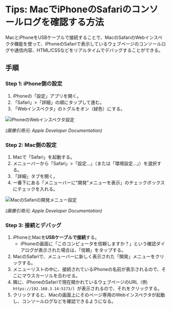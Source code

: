# Tips: MacでiPhoneのSafariのコンソールログを確認する方法

MacとiPhoneをUSBケーブルで接続することで、MacのSafariのWebインスペクタ機能を使って、iPhoneのSafariで表示しているウェブページのコンソールログや通信内容、HTML/CSSなどをリアルタイムでデバッグすることができる。

## 手順

### Step 1: iPhone側の設定

1.  iPhoneの「設定」アプリを開く。
2.  「Safari」>「詳細」の順にタップして進む。
3.  「Webインスペクタ」のトグルをオン（緑色）にする。

![iPhoneのWebインスペクタ設定](https://developer.apple.com/library/archive/documentation/AppleApplications/Conceptual/Safari_Developer_Guide/Art/ios_web_inspector_2x.png)

*(画像引用元: Apple Developer Documentation)*

### Step 2: Mac側の設定

1.  Macで「Safari」を起動する。
2.  メニューバーから「Safari」>「設定...」（または「環境設定...」）を選択する。
3.  「詳細」タブを開く。
4.  一番下にある「メニューバーに"開発"メニューを表示」のチェックボックスにチェックを入れる。

![MacのSafariの開発メニュー設定](https://developer.apple.com/library/archive/documentation/AppleApplications/Conceptual/Safari_Developer_Guide/Art/safari_advanced_preferences_2x.png)

*(画像引用元: Apple Developer Documentation)*

### Step 3: 接続とデバッグ

1.  iPhoneとMacを**USBケーブルで接続**する。
    -   iPhoneの画面に「このコンピュータを信頼しますか？」という確認ダイアログが表示された場合は、「信頼」をタップする。
2.  MacのSafariで、メニューバーに新しく表示された「開発」メニューをクリックする。
3.  メニューリストの中に、接続されているiPhoneの名前が表示されるので、そこにマウスカーソルを合わせる。
4.  隣に、iPhoneのSafariで現在開かれているウェブページのURL（例: `https://192.168.3.14:5173/`）が表示されるので、それをクリックする。
5.  クリックすると、Macの画面上にそのページ専用のWebインスペクタが起動し、コンソールログなどを確認できるようになる。 